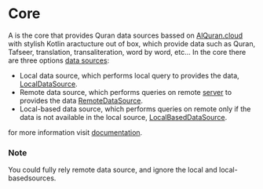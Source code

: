 # Core

A is the core that provides Quran data sources bassed on [AlQuran.cloud](https://alquran.cloud/api) with stylish Kotlin aractucture out of box, which provide data such as Quran, Tafseer, translation, transaliteration, word by word, etc...
In the core there are three options [data sources](https://vipafattal.github.io/QuranX/core/com.abedfattal.quranx.core.framework.data/-data-sources/index.html):

- Local data source, which performs local query to provides the data, [LocalDataSource](https://vipafattal.github.io/QuranX/core/com.abedfattal.quranx.core.framework.data.sources/-local-data-source/index.html).
- Remote data source, which performs queries on remote [server](https://alquran.cloud/api) to provides the data [RemoteDataSource](https://vipafattal.github.io/QuranX/core/com.abedfattal.quranx.core.framework.data.sources/-remote-data-source/index.html).
- Local-based data source, which performs queries on remote only if the data is not available in the local source, [LocalBasedDataSource](https://vipafattal.github.io/QuranX/core/com.abedfattal.quranx.core.framework.data.sources/-local-based-data-source/index.html).

for more information visit [documentation](https://vipafattal.github.io/QuranX/core/com.abedfattal.quranx.core.framework.data/index.html).

### Note 
You could fully rely remote data source, and ignore the local and local-basedsources.

##


